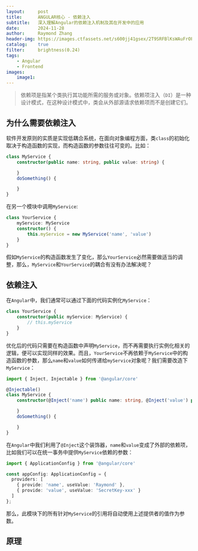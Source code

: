 ```yaml
---
layout:     post
title:      ANGULAR核心 - 依赖注入
subtitle:   深入理解Angular的依赖注入机制及其在开发中的应用
date:       2024-11-28
author:     Raymond Zhang
header-img: https://images.ctfassets.net/s600jj41gsex/2T9SRFBlKsWAuFrOFm2YQR/1a4843866b0cf3642e355e17a332e03a/toptal-blog-image-1518187252525-03f6db7b1c131066061024c236c7e3ff-1024x536.png?w=1024&h=536&q=50&fm=webp&fit=scale
catalog:    true
filter:     brightness(0.24)
tags:
    - Angular
    - Frontend
images:
    image1: 
---
```


> 依赖项是指某个类执行其功能所需的服务或对象。依赖项注入（`DI`）是一种设计模式，在这种设计模式中，类会从外部源请求依赖项而不是创建它们。
## 为什么需要依赖注入
软件开发原则的实质是实现低耦合系统，在面向对象编程方面，类`class`的初始化取决于构造函数的实现，而构造函数的参数往往可变的。比如：

```typescript
class MyService {
    constructor(public name: string, public value: string) {

    }
    doSomething() {

    }
}
```

在另一个模块中调用`MyService`:

```typescript
class YourService {
    myService: MyService
    constructor() {
        this.myService = new MyService('name', 'value')
    }
}
```

假如`MyService`的构造函数发生了变化，那么`YourService`必然需要做适当的调整，那么，`MyService`和`YourService`的耦合有没有办法解决呢？
## 依赖注入
在`Angular`中，我们通常可以通过下面的代码实例化`MyService`：

```typescript
class YourService {
    constructor(public myService: MyService) {
        // this.myService
    }
}
```

优化后的代码只需要在构造函数中声明`MyService`，而不再需要执行实例化相关的逻辑，便可以实现同样的效果。而且，`YourService`不再依赖于`MyService`中的构造函数的参数，那么`name`和`value`如何传递给`myService`对象呢？我们需要改造下`MyService`：

```typescript
import { Inject, Injectable } from '@angular/core'

@Injectable()
class MyService {
    constructor(@Inject('name') public name: string, @Inject('value') public value: string) {

    }
    doSomething() {

    }
}
```

在`Angular`中我们利用了`@Inject`这个装饰器，`name`和`value`变成了外部的依赖项，比如我们可以在统一事务中提供`MyService`依赖的参数：

```typescript
import { ApplicationConfig } from '@angular/core'

const appConfig: ApplicationConfig = {
  providers: [
    { provide: 'name', useValue: 'Raymond' },
    { provide: 'value', useValue: 'SecretKey-xxx' }
  ]
};
```

那么，此模块下的所有针对`MyService`的引用将自动使用上述提供者的值作为参数。

## 原理